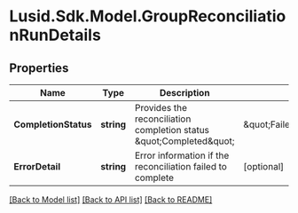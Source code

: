 # Lusid.Sdk.Model.GroupReconciliationRunDetails

## Properties

Name | Type | Description | Notes
------------ | ------------- | ------------- | -------------
**CompletionStatus** | **string** | Provides the reconciliation completion status \&quot;Completed\&quot; | \&quot;FailedToComplete\&quot; | 
**ErrorDetail** | **string** | Error information if the reconciliation failed to complete | [optional] 

[[Back to Model list]](../README.md#documentation-for-models) [[Back to API list]](../README.md#documentation-for-api-endpoints) [[Back to README]](../README.md)

